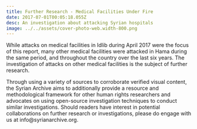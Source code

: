 ```yaml
---
title: Further Research - Medical Facilities Under Fire
date: 2017-07-01T00:05:18.055Z
desc: An investigation about attacking Syrian hospitals
image: ../../assets/cover-photo-web.width-800.png
---
```


While attacks on medical facilities in Idlib during April 2017 were the focus of this report, many other medical facilities were attacked in Hama during the same period, and throughout the country over the last six years. The investigation of attacks on other medical facilities is the subject of further research.

Through using a variety of sources to corroborate verified visual content, the Syrian Archive aims to additionally provide a resource and methodological framework for other human rights researchers and advocates on using open-source investigation techniques to conduct similar investigations. Should readers have interest in potential collaborations on further research or investigations, please do engage with us at info\@syrianarchive.org.
